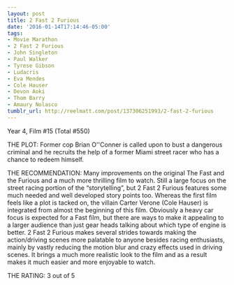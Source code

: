 ```yaml
---
layout: post
title: 2 Fast 2 Furious
date: '2016-01-14T17:14:46-05:00'
tags:
- Movie Marathon
- 2 Fast 2 Furious
- John Singleton
- Paul Walker
- Tyrese Gibson
- Ludacris
- Eva Mendes
- Cole Hauser
- Devon Aoki
- Thom Barry
- Amaury Nolasco
tumblr_url: http://reelmatt.com/post/137306251993/2-fast-2-furious
---
```

Year 4, Film #15 (Total #550)

THE PLOT: Former cop Brian O''Conner is called upon to bust a dangerous criminal and he recruits the help of a former Miami street racer who has a chance to redeem himself.

THE RECOMMENDATION: Many improvements on the original The Fast and the Furious and a much more thrilling film to watch. Still a large focus on the street racing portion of the “storytelling”, but 2 Fast 2 Furious features some much needed and well developed story points too. Whereas the first film feels like a plot is tacked on, the villain Carter Verone (Cole Hauser) is integrated from almost the beginning of this film. Obviously a heavy car focus is expected for a Fast film, but there are ways to make it appealing to a larger audience than just gear heads talking about which type of engine is better. 2 Fast 2 Furious makes several strides towards making the action/driving scenes more palatable to anyone besides racing enthusiasts, mainly by vastly reducing the motion blur and crazy effects used in driving scenes. It brings a much more realistic look to the film and as a result makes it much easier and more enjoyable to watch.

THE RATING: 3 out of 5
